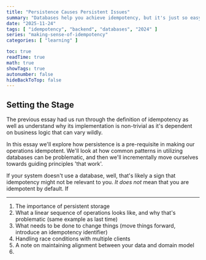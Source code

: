 ```yaml
---
title: "Persistence Causes Persistent Issues"
summary: "Databases help you achieve idempotency, but it's just so easy to get it wrong"
date: "2025-11-24"
tags: [ "idempotency", "backend", "databases", "2024" ]
series: "making-sense-of-idempotency"
categories: [ "learning" ]

toc: true
readTime: true
math: true
showTags: true
autonumber: false
hideBackToTop: false
---
```


## Setting the Stage

The previous essay had us run through the definition of idempotency as well as understand why its implementation is
non-trivial as it's dependent on business logic that can vary wildly.

In this essay we'll explore how persistence is a pre-requisite in making our operations idempotent. We'll
look at how common patterns in utilizing databases can be problematic, and then we'll incrementally move
ourselves towards guiding principles 'that work'.

If your system doesn't use a database, well, that's likely a sign that idempotency might not be relevant to you. _It
does not_ mean that you are idempotent by default. If

---

1. The importance of persistent storage
2. What a linear sequence of operations looks like, and why that's problematic (same example as last time)
3. What needs to be done to change things (move things forward, introduce an idempotency identifier)
4. Handling race conditions with multiple clients
5. A note on maintaining alignment between your data and domain model
6. 
